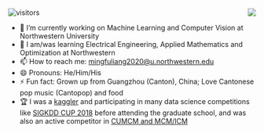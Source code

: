 ### 
<img align="right" src="https://github-readme-stats.vercel.app/api?username=zwzhang121&show_icons=true&icon_color=CE1D2D&text_color=718096&bg_color=ffffff&hide_title=true" />

<!--
**wuyujack/wuyujack** is a ✨ _special_ ✨ repository because its `README.md` (this file) appears on your GitHub profile.

Here are some ideas to get you started:


-->

![visitors](https://visitor-badge.glitch.me/badge?page_id=wuyujack.wuyujack)

- 🔭 I’m currently working on Machine Learning and Computer Vision at Northwestern University 
- 🌱 I am/was learning Electrical Engineering, Applied Mathematics and Optimization at Northwestern 
- 📫 How to reach me: mingfuliang2020@u.northwestern.edu 
- 😄 Pronouns: He/Him/His 
- ⚡ Fun fact: Grown up from Guangzhou (Canton), China; Love Cantonese pop music (Cantopop) and food
- 🏆 I was a [kaggler](https://www.kaggle.com/mingfuliang) and participating in many data science competitions like [SIGKDD CUP 2018](https://github.com/wuyujack/2018-ACM-SIGKDD-CUP-of-Fresh-Air-27th-Place-Solution) before attending the graduate school, and was also an active competitor in [CUMCM and MCM/ICM](https://wuyujack.github.io/cv/)
